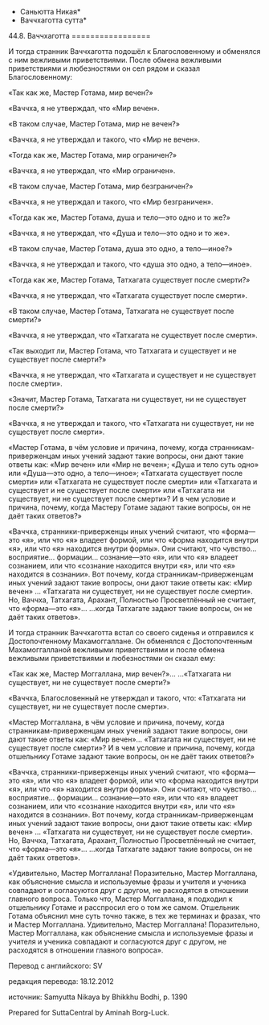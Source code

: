 * Саньютта Никая*
* Ваччхаготта сутта*

44\.8\. Ваччхаготта
\=\=\=\=\=\=\=\=\=\=\=\=\=\=\=\=\=

И тогда странник Ваччхаготта подошёл к Благословенному и обменялся с ним вежливыми приветствиями\. После обмена вежливыми приветствиями и любезностями он сел рядом и сказал Благословенному:

«Так как же, Мастер Готама, мир вечен?»

«Ваччха, я не утверждал, что «Мир вечен»\.

«В таком случае, Мастер Готама, мир не вечен?»

«Ваччха, я не утверждал и такого, что «Мир не вечен»\.

«Тогда как же, Мастер Готама, мир ограничен?»

«Ваччха, я не утверждал, что «Мир ограничен»\.

«В таком случае, Мастер Готама, мир безграничен?»

«Ваччха, я не утверждал и такого, что «Мир безграничен»\.

«Тогда как же, Мастер Готама, душа и тело—это одно и то же?»

«Ваччха, я не утверждал, что «Душа и тело—это одно и то же»\.

«В таком случае, Мастер Готама, душа это одно, а тело—иное?»

«Ваччха, я не утверждал и такого, что «душа это одно, а тело—иное»\.

«Тогда как же, Мастер Готама, Татхагата существует после смерти?»

«Ваччха, я не утверждал, что «Татхагата существует после смерти»\.

«В таком случае, Мастер Готама, Татхагата не существует после смерти?»

«Ваччха, я не утверждал, что «Татхагата не существует после смерти»\.

«Так выходит ли, Мастер Готама, что Татхагата и существует и не существует после смерти?»

«Ваччха, я не утверждал, что «Татхагата и существует и не существует после смерти»\.

«Значит, Мастер Готама, Татхагата ни существует, ни не существует после смерти?»

«Ваччха, я не утверждал и такого, что «Татхагата ни существует, ни не существует после смерти»\.

«Мастер Готама, в чём условие и причина, почему, когда странникам\-приверженцам иных учений задают такие вопросы, они дают такие ответы как: «Мир вечен» или «Мир не вечен»; «Душа и тело суть одно» или «Душа—это одно, а тело—иное»; «Татхагата существует после смерти» или «Татхагата не существует после смерти» или «Татхагата и существует и не существует после смерти» или «Татхагата ни существует, ни не существует после смерти»? И в чем условие и причина, почему, когда Мастеру Готаме задают такие вопросы, он не даёт таких ответов?»

«Ваччха, странники\-приверженцы иных учений считают, что «форма—это «я», или что «я» владеет формой, или что «форма находится внутри «я», или что «я» находится внутри формы»\. Они считают, что чувство… восприятие… формации… сознание—это «я», или что «я» владеет сознанием, или что «сознание находится внутри «я», или что «я» находится в сознании»\. Вот почему, когда странникам\-приверженцам иных учений задают такие вопросы, они дают такие ответы как: «Мир вечен» … «Татхагата ни существует, ни не существует после смерти»\. Но, Ваччха, Татхагата, Арахант, Полностью Просветлённый не считает, что «форма—это «я»… …когда Татхагате задают такие вопросы, он не даёт таких ответов»\.

И тогда странник Ваччхаготта встал со своего сиденья и отправился к Достопочтенному Махамоггаллане\. Он обменялся с Достопочтенным Махамоггалланой вежливыми приветствиями и после обмена вежливыми приветствиями и любезностями он сказал ему:

«Так как же, Мастер Моггаллана, мир вечен?»… …«Татхагата ни существует, ни не существует после смерти?»

«Ваччха, Благословенный не утверждал и такого, что: «Татхагата ни существует, ни не существует после смерти»\.

«Мастер Моггаллана, в чём условие и причина, почему, когда странникам\-приверженцам иных учений задают такие вопросы, они дают такие ответы как: «Мир вечен»… «Татхагата ни существует, ни не существует после смерти»? И в чем условие и причина, почему, когда отшельнику Готаме задают такие вопросы, он не даёт таких ответов?»

«Ваччха, странники\-приверженцы иных учений считают, что «форма—это «я», или что «я» владеет формой, или что «форма находится внутри «я», или что «я» находится внутри формы»\. Они считают, что чувство… восприятие… формации… сознание—это «я», или что «я» владеет сознанием, или что «сознание находится внутри «я», или что «я» находится в сознании»\. Вот почему, когда странникам\-приверженцам иных учений задают такие вопросы, они дают такие ответы как: «Мир вечен» … «Татхагата ни существует, ни не существует после смерти»\. Но, Ваччха, Татхагата, Арахант, Полностью Просветлённый не считает, что «форма—это «я»… …когда Татхагате задают такие вопросы, он не даёт таких ответов»\.

«Удивительно, Мастер Моггаллана\! Поразительно, Мастер Моггаллана, как объяснение смысла и используемые фразы и учителя и ученика совпадают и согласуются друг с другом, не расходятся в отношении главного вопроса\. Только что, Мастер Моггаллана, я подходил к отшельнику Готаме и расспросил его о том же самом\. Отшельник Готама объяснил мне суть точно также, в тех же терминах и фразах, что и Мастер Моггаллана\. Удивительно, Мастер Моггаллана\! Поразительно, Мастер Моггаллана, как объяснение смысла и используемые фразы и учителя и ученика совпадают и согласуются друг с другом, не расходятся в отношении главного вопроса»\.

Перевод с английского: SV

редакция перевода: 18\.12\.2012

источник: Samyutta Nikaya by Bhikkhu Bodhi, p\. 1390

Prepared for SuttaCentral by Aminah Borg\-Luck\.